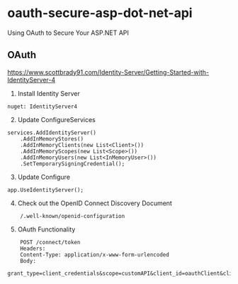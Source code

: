 # oauth-secure-asp-dot-net-api
Using OAuth to Secure Your ASP.NET API

## OAuth
https://www.scottbrady91.com/Identity-Server/Getting-Started-with-IdentityServer-4
1. Install Identity Server
```
nuget: IdentityServer4
```
2. Update ConfigureServices 
```
services.AddIdentityServer()
    .AddInMemoryStores()
    .AddInMemoryClients(new List<Client>())
    .AddInMemoryScopes(new List<Scope>())
    .AddInMemoryUsers(new List<InMemoryUser>())
    .SetTemporarySigningCredential();
```
3. Update Configure 
```
app.UseIdentityServer();
```
4. Check out the OpenID Connect Discovery Document 
```
    /.well-known/openid-configuration
```
5. OAuth Functionality
```
    POST /connect/token
    Headers:
    Content-Type: application/x-www-form-urlencoded
    Body:
    grant_type=client_credentials&scope=customAPI&client_id=oauthClient&client_secret=superSecretPassword
```

